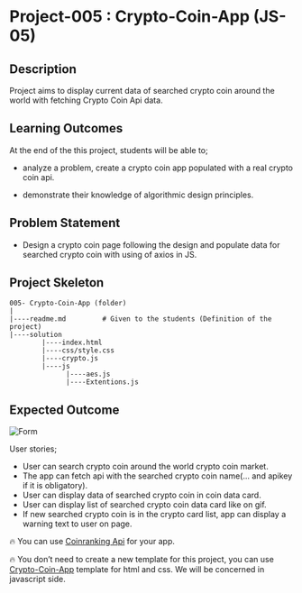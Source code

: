 # Project-005 : Crypto-Coin-App (JS-05)

## Description
Project aims to display current data of searched crypto coin around the world with fetching Crypto Coin Api data.

## Learning Outcomes

At the end of the this project, students will be able to;

- analyze a problem, create a crypto coin app populated with a real crypto coin api.

- demonstrate their knowledge of algorithmic design principles.

   
## Problem Statement

- Design a crypto coin page following the design and populate data for searched crypto coin with using of axios in JS.

## Project Skeleton 

```
005- Crypto-Coin-App (folder)
|
|----readme.md         # Given to the students (Definition of the project)          
|----solution
        |----index.html  
        |----css/style.css   
        |----crypto.js
        |----js
              |----aes.js
              |----Extentions.js
```


## Expected Outcome
![Form](crypto_coin_app.gif)

User stories;

  - User can search crypto coin around the world crypto coin market.
  - The app can fetch api with the searched crypto coin name(... and apikey if it is obligatory).
  - User can display data of searched crypto coin in coin data card.
  - User can display list of searched crypto coin data card like on gif.
  - If new searched crypto coin is in the crypto card list, app can display a warning text to user on page.

🔥 You can use [Coinranking Api](https://developers.coinranking.com/api/documentation) for your app. 

🔥 You don’t need to create a new template for this project, you can use [Crypto-Coin-App](https://okan87.github.io/Crypto-coin-app/) template for html and css. We will be concerned in javascript side.

